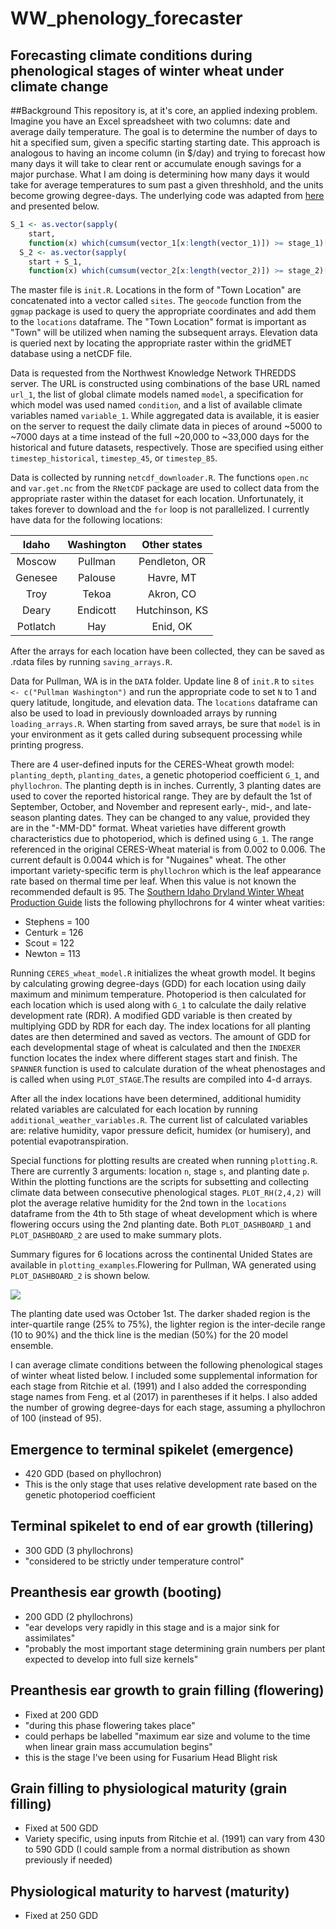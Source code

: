 # WW_phenology_forecaster
## Forecasting climate conditions during phenological stages of winter wheat under climate change

##Background
  This repository is, at it's core, an applied indexing problem. Imagine you have an Excel spreadsheet with two columns: date and average daily temperature. The goal is to determine the number of days to hit a specified sum, given a specific starting starting date. This approach is analogous to having an income column (in $/day) and trying to forecast how many days it will take to clear rent or accumulate enough savings for a major purchase. What I am doing is determining how many days it would take for average temperatures to sum past a given threshhold, and the units become growing degree-days. The underlying code was adapted from [here](https://stackoverflow.com/questions/21248946/calculation-of-sum-of-numbers-to-reach-a-certain-point) and presented below.
```r
S_1 <- as.vector(sapply(
    start,
    function(x) which(cumsum(vector_1[x:length(vector_1)]) >= stage_1)[1]))
  S_2 <- as.vector(sapply(
    start + S_1,
    function(x) which(cumsum(vector_2[x:length(vector_2)]) >= stage_2)[1]))
```

The master file is `init.R`. Locations in the form of "Town Location" are concatenated into a vector called `sites`. The `geocode` function from the `ggmap` package is used to query the appropriate coordinates and add them to the `locations` dataframe. The "Town Location" format is important as "Town" will be utilized when naming the subsequent arrays. Elevation data is queried next by locating the appropriate raster within the gridMET database using a netCDF file.

Data is requested from the Northwest Knowledge Network THREDDS server. The URL is constructed using combinations of the base URL named `url_1`, the list of global climate models named `model`, a specification for which model was used named `condition`, and a list of available climate variables named `variable_1`. While aggregated data is available, it is easier on the server to request the daily climate data in pieces of around ~5000 to ~7000 days at a time instead of the full ~20,000 to ~33,000 days for the historical and future datasets, respectively. Those are specified using either `timestep_historical`, `timestep_45`, or `timestep_85`.

Data is collected by running `netcdf_downloader.R`. The functions `open.nc` and `var.get.nc` from the `RNetCDF` package are used to collect data from the appropriate raster within the dataset for each location. Unfortunately, it takes forever to download and the `for` loop is not parallelized. I currently have data for the following locations:

|Idaho|Washington|Other states|
|:---:|:---:|:---:|
|Moscow|Pullman|Pendleton, OR|
|Genesee|Palouse|Havre, MT|
|Troy|Tekoa|Akron, CO|
|Deary|Endicott|Hutchinson, KS|
|Potlatch|Hay|Enid, OK|

After the arrays for each location have been collected, they can be saved as .rdata files by running `saving_arrays.R`. 

Data for Pullman, WA is in the `DATA` folder. Update line 8 of `init.R` to `sites <- c("Pullman Washington")` and run the appropriate code to set `N` to 1 and query latitude, longitude, and elevation data. The `locations` dataframe can also be used to load in previously downloaded arrays by running `loading_arrays.R`. When starting from saved arrays, be sure that `model` is in your environment as it gets called during subsequent processing while printing progress.

There are 4 user-defined inputs for the CERES-Wheat growth model: `planting_depth`, `planting_dates`, a genetic photoperiod coefficient `G_1`, and `phyllochron`. The planting depth is in inches. Currently, 3 planting dates are used to cover the reported historical range. They are by default the 1st of September, October, and November and represent early-, mid-, and late-season planting dates. They can be changed to any value, provided they are in the "-MM-DD" format. Wheat varieties have different growth characteristics due to photoperiod, which is defined using `G_1`. The range referenced in the original CERES-Wheat material is from 0.002 to 0.006. The current default is 0.0044 which is for "Nugaines" wheat. The other important variety-specific term is `phyllochron` which is the leaf appearance rate based on thermal time per leaf. When this value is not known the recommended default is 95. The [Southern Idaho Dryland Winter Wheat Production Guide](https://www.cals.uidaho.edu/edcomm/pdf/BUL/BUL0827.pdf) lists the following phyllochrons for 4 winter wheat varities:

- Stephens = 100
- Centurk = 126
- Scout = 122
- Newton = 113

Running `CERES_wheat_model.R` initializes the wheat growth model. It begins by calculating growing degree-days (GDD) for each location using daily maximum and minimum temperature. Photoperiod is then calculated for each location which is used along with `G_1` to calculate the daily relative development rate (RDR). A modified GDD variable is then created by multiplying GDD by RDR for each day. The index locations for all planting dates are then determined and saved as vectors. The amount of GDD for each developmental stage of wheat is calculated and then the `INDEXER` function locates the index where different stages start and finish. The `SPANNER` function is used to calculate duration of the wheat phenostages and is called when using `PLOT_STAGE`.The results are compiled into  4-d arrays.

After all the index locations have been determined, additional humidity related variables are calculated for each location by running `additional_weather_variables.R`. The current list of calculated variables are: relative humidity, vapor pressure deficit, humidex (or humisery), and potential evapotranspiration.

Special functions for plotting results are created when running `plotting.R`. There are currently 3 arguments: location `n`, stage `s`, and planting date `p`. Within the plotting functions are the scripts for subsetting and collecting climate data between consecutive phenological stages. `PLOT_RH(2,4,2)` will plot the average relative humidity for the 2nd town in the `locations` dataframe from the 4th to 5th stage of wheat development which is where flowering occurs using the 2nd planting date. Both `PLOT_DASHBOARD_1` and `PLOT_DASHBOARD_2` are used to make summary plots.

Summary figures for 6 locations across the continental Unided States are available in `plotting_examples`.Flowering for Pullman, WA generated using `PLOT_DASHBOARD_2` is shown below.

![](https://raw.githubusercontent.com/nosnibor27/WW_phenology_forecaster/master/plotting_examples/Pullman_flowering.png)

The planting date used was October 1st. The darker shaded region is the inter-quartile range (25% to 75%), the lighter region is the inter-decile range (10 to 90%) and the thick line is the median (50%) for the 20 model ensemble.


I can average climate conditions between the following phenological stages of winter wheat listed below. I included some supplemental information for each stage from Ritchie et al. (1991) and I also added the corresponding stage names from Feng. et al (2017) in parentheses if it helps. I also added the number of growing degree-days for each stage, assuming a phyllochron of 100 (instead of 95).


## Emergence to terminal spikelet (emergence)

* 420 GDD (based on phyllochron)
* This is the only stage that uses relative development rate based on the genetic photoperiod coefficient

## Terminal spikelet to end of ear growth (tillering)

* 300 GDD (3 phyllochrons)
* "considered to be strictly under temperature control"

## Preanthesis ear growth (booting)

* 200 GDD (2 phyllochrons)
* "ear develops very rapidly in this stage and is a major sink for assimilates"
* "probably the most important stage determining grain numbers per plant expected to develop into full size kernels"

## Preanthesis ear growth to grain filling (flowering)

* Fixed at 200 GDD
* "during this phase flowering takes place"
* could perhaps be labelled "maximum ear size and volume to the time when linear grain mass accumulation begins"
* this is the stage I've been using for Fusarium Head Blight risk

## Grain filling to physiological maturity (grain filling)

* Fixed at 500 GDD
* Variety specific, using inputs from Ritchie et al. (1991) can vary from 430 to 590 GDD (I could sample from a normal distribution as shown previously if needed)

## Physiological maturity to harvest (maturity)

* Fixed at 250 GDD
